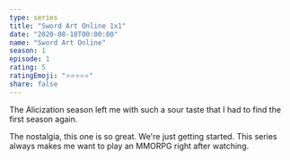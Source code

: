 ```yaml
---
type: series
title: "Sword Art Online 1x1"
date: "2020-08-10T00:00:00"
name: "Sword Art Online"
season: 1
episode: 1
rating: 5
ratingEmoji: "⭐️⭐️⭐️⭐️⭐️"
share: false
---
```


The Alicization season left me with such a sour taste that I had to find the first season again.

The nostalgia, this one is so great. We're just getting started. This series always makes me want to play an MMORPG right after watching.

